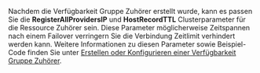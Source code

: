 Nachdem die Verfügbarkeit Gruppe Zuhörer erstellt wurde, kann es passen Sie die **RegisterAllProvidersIP** und **HostRecordTTL** Clusterparameter für die Ressource Zuhörer sein.  Diese Parameter möglicherweise Zeitspannen nach einem Failover verringern Sie die Verbindung Zeitlimit verhindert werden kann. Weitere Informationen zu diesen Parameter sowie Beispiel-Code finden Sie unter [Erstellen oder Konfigurieren einer Verfügbarkeit Gruppe Zuhörer](https://msdn.microsoft.com/library/hh213080.aspx#MultiSubnetFailover).
